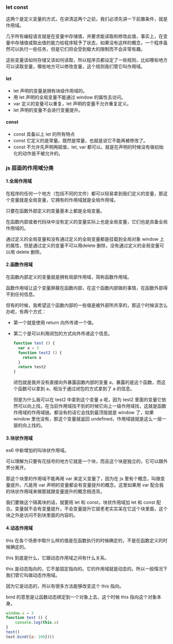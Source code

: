 ### let const

这两个是定义变量的方式，在讲清这两个之前，我们必须先讲一下前置条件，就是作用域。

几乎所有编程语言就是在变量中存储值，并要求能读取和修改此值，事实上，在变量中存储值或取出值的能力给程序赋予了状态，如果没有这样的概念，一个程序虽然可以执行一些任务，但是它们将会受到极大的限制而不会非常有趣。

这些变量该如何存储又该如何读取，所以程序员都设定了一些规则，比如哪些地方可以读取变量，哪些地方可以修改变量，这个规则我们管它叫作用域。

#### let

* let 声明的变量是拥有块级作用域的。
* 用 let 声明的全局变量不能通过 window 的属性去访问。
* var 定义的变量可以重复，let 声明的变量不允许重复定义。
* let 声明的变量不会进行变量提升。

#### const

* const 具备以上 let 的所有特点
* const 它定义的是常量。既然是常量，也就是说它不能再被修改了。
* const 不允许先声明再赋值，let, var 都可以。就是在声明的时候没有做初始化的动作是不被允许的。



### js 层面的作用域分类

#### 1.全局作用域

在程序的任何一个地方（包括不同的文件）都可以轻易拿到我们定义的变量，那这个变量就是全局变量，它拥有的作用域就是全局作用域。

只要在函数外部定义的变量基本上都是全局变量。

在函数内部或者代码块中没有定义的变量实际上也是全局变量，它们也是具备全局作用域的。

通过定义的全局变量和没有通过定义的全局变量都是挂载到全局对象 window 上的属性，但是通过定义的变量不可以用delete 删除，没有通过定义的全局变量可以用 delete 删除。

#### 2.函数作用域
在函数内部定义的变量就是拥有局部作用域，简称函数作用域。

函数作用域让这个变量屏蔽在函数内部，在这个函数内部做的事情，在函数外部得不到任何信息。

但有的时候，我希望这个函数内部的一些值是被外部所共享的，那这个时候该怎么办呢，有两个方式：

* 第一个就是使用 return 向外传递一个值。

* 第二个是可以利用闭包的方式向外传递这个信息。

  ```js
  function test () {
  	var a = 3
    function test2 () {
      return a
    }
    return test2
  }
  ```

  闭包就是我并没有直接向外暴露函数内部的变量 a，暴露的是这个函数，而这个函数可以拿到 a，相当于通过闭包的方式拿到了 a 的信息。

  但是为什么我可以在 test2 中拿到这个变量 a 呢，因为 test2 里面的变量它依然可以向上找，在当前作用域找不到的时候它向上一级作用域找，这就是函数作用域的作用域链。都没有的话它会找到最顶层就是 window 了，如果 window 里也没有，那这个变量就返回 undefined，作用域链就是这么一层一层的向上找的。

#### 3.块状作用域

es6 中新增加的叫块状作用域。

可以理解为只要有花括号的地方它就是一个块，而且这个块是独立的，它可以跟外界分离开。

那这个块里的作用域不能再用 var 来定义变量了，因为在 js 里有个概念，叫做变量提升。凡是用 var 声明的变量都会有变量提升的概念。这里如果用 var 配合我的块状作用域来做那就跟变量提升的概念相违背。

我们要做这个隔离块的话，就要用 let 和 const，块状作用域加 let 和 const 配合。变量就不会有变量提升，不会变量提升它就老老实实呆在它这个块里面，这个块之外是访问不到块里面的内容的。

#### 4.动态作用域

this 在各个场景中取什么样的值是在函数执行的时候确定的，不是在函数定义的时候确定的。

this 到底是什么，它跟动态作用域之间有什么关系。

this 是动态指向的，它不是固定指向的。它的作用域就是动态的。所以一般情况下我们管它叫做动态作用域。

因为它是动态的，所以有很多方法能够改变这个 this 指向。	

bind 的意思是让函数动态绑定到一个对象上去，这个时候 this 指向这个对象本身。

```js
window.a = 3
function test () {
	console.log(this.a)
}
test()
test.bind({a: 100})()
```
